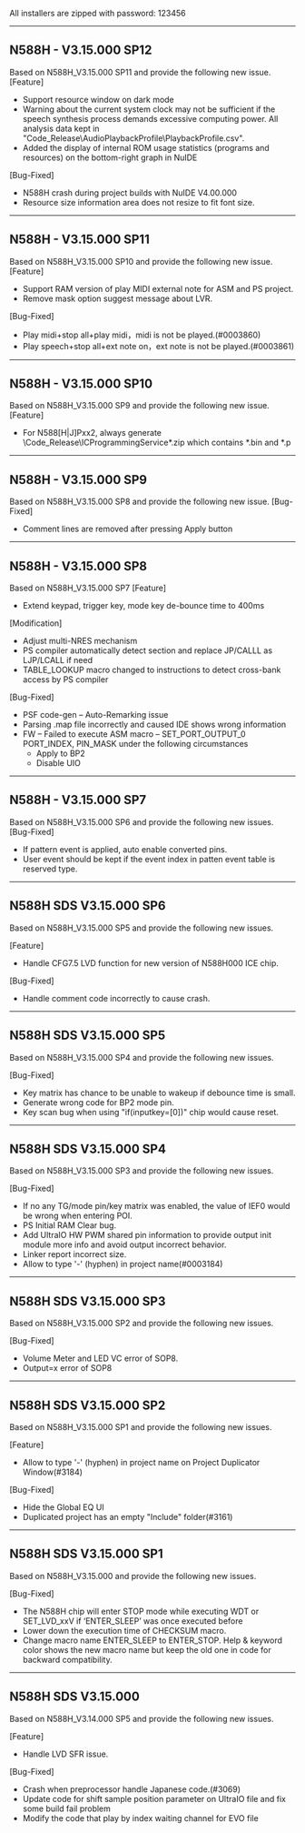 All installers are zipped with password: 123456

-------------
N588H - V3.15.000 SP12
-------------
Based on N588H_V3.15.000 SP11 and provide the following new issue.
[Feature] 
 + Support resource window on dark mode
 + Warning about the current system clock may not be sufficient if the speech synthesis process demands excessive computing power. 
   All analysis data kept in "Code_Release\AudioPlaybackProfile\PlaybackProfile.csv".
 + Added the display of internal ROM usage statistics (programs and resources) on the bottom-right graph in NuIDE
 
[Bug-Fixed]
 * N588H crash during project builds with NuIDE V4.00.000
 * Resource size information area does not resize to fit font size.
 
-------------
N588H - V3.15.000 SP11
-------------
Based on N588H_V3.15.000 SP10 and provide the following new issue.
[Feature] 
+ Support RAM version of play MIDI external note for ASM and PS project.
+ Remove mask option suggest message about LVR.
 
[Bug-Fixed]
+ Play midi+stop all+play midi，midi is not be played.(#0003860) 
+ Play speech+stop all+ext note on，ext note is not be played.(#0003861)

-------------
N588H - V3.15.000 SP10
-------------
Based on N588H_V3.15.000 SP9 and provide the following new issue.
[Feature]
+ For N588[H|J]Pxx2, always generate \Code_Release\ICProgrammingService\*.zip which contains *.bin and *.p



-------------
N588H - V3.15.000 SP9
-------------
Based on N588H_V3.15.000 SP8 and provide the following new issue.
[Bug-Fixed]
+ Comment lines are removed after pressing Apply button

-------------
N588H - V3.15.000 SP8
-------------
Based on N588H_V3.15.000 SP7
[Feature]
+ Extend keypad, trigger key, mode key de-bounce time to 400ms

[Modification]
+ Adjust multi-NRES mechanism
+ PS compiler automatically detect section and replace JP/CALLL as LJP/LCALL if need
+ TABLE_LOOKUP macro changed to instructions to detect cross-bank access by PS compiler

[Bug-Fixed]
+ PSF code-gen – Auto-Remarking issue
+ Parsing .map file incorrectly and caused IDE shows wrong information
+ FW – Failed to execute ASM macro – SET_PORT_OUTPUT_0 PORT_INDEX, PIN_MASK under the following circumstances
  - Apply to BP2
  - Disable UIO

-------------
N588H - V3.15.000 SP7
-------------
Based on N588H_V3.15.000 SP6 and provide the following new issues.
[Bug-Fixed]
+ If pattern event is applied, auto enable converted pins.
+ User event should be kept if the event index in patten event table is reserved type.
	
-------------
N588H SDS V3.15.000 SP6
-------------
Based on N588H_V3.15.000 SP5 and provide the following new issues.

[Feature]
+ Handle CFG7.5 LVD function for new version of N588H000 ICE chip.

[Bug-Fixed]
+ Handle comment code incorrectly to cause crash.

-------------
N588H SDS V3.15.000 SP5
-------------
Based on N588H_V3.15.000 SP4 and provide the following new issues.

[Bug-Fixed]
+ Key matrix has chance to be unable to wakeup if debounce time is small.
+ Generate wrong code for BP2 mode pin.
+ Key scan bug when using "if(inputkey=[0])" chip would cause reset.

-------------
N588H SDS V3.15.000 SP4
-------------
Based on N588H_V3.15.000 SP3 and provide the following new issues.

[Bug-Fixed]
+ If no any TG/mode pin/key matrix was enabled, the value of IEF0 would be wrong when entering POI.
+ PS Initial RAM Clear bug.
+ Add UltraIO HW PWM shared pin information to provide output init module more info and avoid output incorrect behavior.
+ Linker report incorrect size.
+ Allow to type '-' (hyphen) in project name(#0003184)

-------------
N588H SDS V3.15.000 SP3
-------------
Based on N588H_V3.15.000 SP2 and provide the following new issues.

[Bug-Fixed]
+ Volume Meter and LED VC error of SOP8. 
+ Output=x error of SOP8
    
-------------
N588H SDS V3.15.000 SP2
-------------
Based on N588H_V3.15.000 SP1 and provide the following new issues.

[Feature]
+ Allow to type '-' (hyphen) in project name on Project Duplicator Window(#3184)

[Bug-Fixed]
+ Hide the Global EQ UI
+ Duplicated project has an empty "Include" folder(#3161)

-------------
N588H SDS V3.15.000 SP1
-------------
Based on N588H_V3.15.000 and provide the following new issues.

[Bug-Fixed]
+ The N588H chip will enter STOP mode while executing WDT or SET_LVD_xxV if ‘ENTER_SLEEP’ was once executed before
+ Lower down the execution time of CHECKSUM macro.
+ Change macro name ENTER_SLEEP to ENTER_STOP. Help & keyword color shows the new macro name but keep the old one in code for backward compatibility.


-------------
N588H SDS V3.15.000
-------------
Based on N588H_V3.14.000 SP5 and provide the following new issues.

[Feature]
+ Handle LVD SFR issue.
    
[Bug-Fixed]
+ Crash when preprocessor handle Japanese code.(#3069)
+ Update code for shift sample position parameter on UltraIO file and fix some build fail problem
+ Modify the code that play by index waiting channel for EVO file